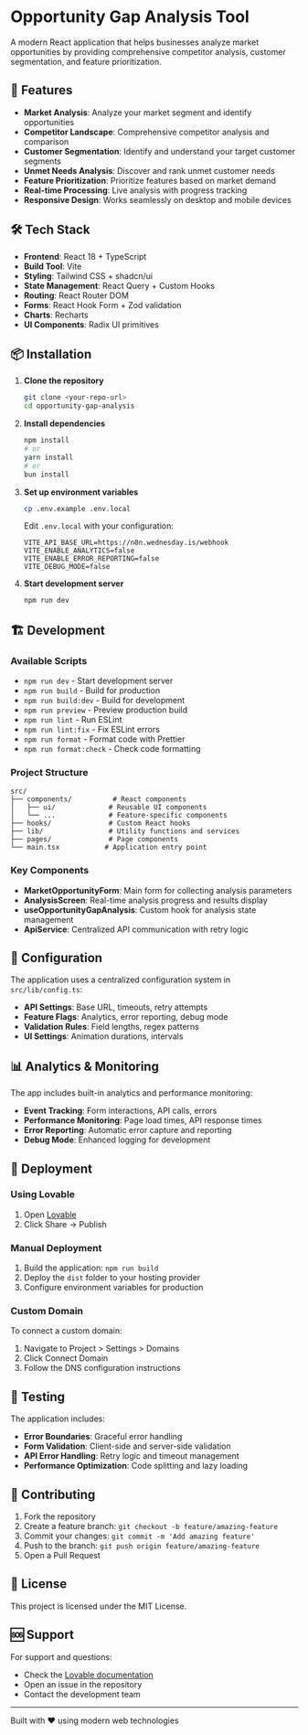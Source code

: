 # Opportunity Gap Analysis Tool

A modern React application that helps businesses analyze market opportunities by providing comprehensive competitor analysis, customer segmentation, and feature prioritization.

## 🚀 Features

- **Market Analysis**: Analyze your market segment and identify opportunities
- **Competitor Landscape**: Comprehensive competitor analysis and comparison
- **Customer Segmentation**: Identify and understand your target customer segments
- **Unmet Needs Analysis**: Discover and rank unmet customer needs
- **Feature Prioritization**: Prioritize features based on market demand
- **Real-time Processing**: Live analysis with progress tracking
- **Responsive Design**: Works seamlessly on desktop and mobile devices

## 🛠 Tech Stack

- **Frontend**: React 18 + TypeScript
- **Build Tool**: Vite
- **Styling**: Tailwind CSS + shadcn/ui
- **State Management**: React Query + Custom Hooks
- **Routing**: React Router DOM
- **Forms**: React Hook Form + Zod validation
- **Charts**: Recharts
- **UI Components**: Radix UI primitives

## 📦 Installation

1. **Clone the repository**

   ```bash
   git clone <your-repo-url>
   cd opportunity-gap-analysis
   ```

2. **Install dependencies**

   ```bash
   npm install
   # or
   yarn install
   # or
   bun install
   ```

3. **Set up environment variables**

   ```bash
   cp .env.example .env.local
   ```

   Edit `.env.local` with your configuration:

   ```env
   VITE_API_BASE_URL=https://n8n.wednesday.is/webhook
   VITE_ENABLE_ANALYTICS=false
   VITE_ENABLE_ERROR_REPORTING=false
   VITE_DEBUG_MODE=false
   ```

4. **Start development server**
   ```bash
   npm run dev
   ```

## 🏗 Development

### Available Scripts

- `npm run dev` - Start development server
- `npm run build` - Build for production
- `npm run build:dev` - Build for development
- `npm run preview` - Preview production build
- `npm run lint` - Run ESLint
- `npm run lint:fix` - Fix ESLint errors
- `npm run format` - Format code with Prettier
- `npm run format:check` - Check code formatting

### Project Structure

```
src/
├── components/          # React components
│   ├── ui/             # Reusable UI components
│   └── ...             # Feature-specific components
├── hooks/              # Custom React hooks
├── lib/                # Utility functions and services
├── pages/              # Page components
└── main.tsx           # Application entry point
```

### Key Components

- **MarketOpportunityForm**: Main form for collecting analysis parameters
- **AnalysisScreen**: Real-time analysis progress and results display
- **useOpportunityGapAnalysis**: Custom hook for analysis state management
- **ApiService**: Centralized API communication with retry logic

## 🔧 Configuration

The application uses a centralized configuration system in `src/lib/config.ts`:

- **API Settings**: Base URL, timeouts, retry attempts
- **Feature Flags**: Analytics, error reporting, debug mode
- **Validation Rules**: Field lengths, regex patterns
- **UI Settings**: Animation durations, intervals

## 📊 Analytics & Monitoring

The app includes built-in analytics and performance monitoring:

- **Event Tracking**: Form interactions, API calls, errors
- **Performance Monitoring**: Page load times, API response times
- **Error Reporting**: Automatic error capture and reporting
- **Debug Mode**: Enhanced logging for development

## 🚀 Deployment

### Using Lovable

1. Open [Lovable](https://lovable.dev/projects/a20e2c9e-07ce-4f05-a9f5-225f08c646c8)
2. Click Share → Publish

### Manual Deployment

1. Build the application: `npm run build`
2. Deploy the `dist` folder to your hosting provider
3. Configure environment variables for production

### Custom Domain

To connect a custom domain:

1. Navigate to Project > Settings > Domains
2. Click Connect Domain
3. Follow the DNS configuration instructions

## 🧪 Testing

The application includes:

- **Error Boundaries**: Graceful error handling
- **Form Validation**: Client-side and server-side validation
- **API Error Handling**: Retry logic and timeout management
- **Performance Optimization**: Code splitting and lazy loading

## 🤝 Contributing

1. Fork the repository
2. Create a feature branch: `git checkout -b feature/amazing-feature`
3. Commit your changes: `git commit -m 'Add amazing feature'`
4. Push to the branch: `git push origin feature/amazing-feature`
5. Open a Pull Request

## 📄 License

This project is licensed under the MIT License.

## 🆘 Support

For support and questions:

- Check the [Lovable documentation](https://docs.lovable.dev)
- Open an issue in the repository
- Contact the development team

---

Built with ❤️ using modern web technologies
